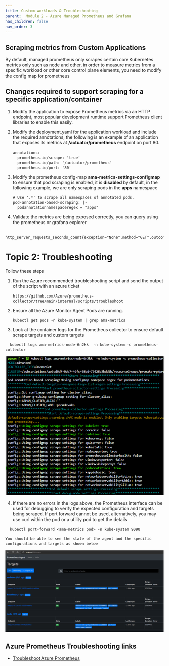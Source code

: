 ```yaml
---
title: Custom workloads & Troubleshooting
parent:  Module 2 - Azure Managed Prometheus and Grafana
has_children: false
nav_order: 3
---
```


## Scraping metrics from Custom Applications

By default, managed prometheus only scrapes certain core Kubernetes metrics only such as node and other, in order to measure metrics from a specific workload or other core control plane elements, you need to modify the config map for prometheus

## Changes required to support scraping for a specific application/container

1. Modify the application to expose Prometheus metrics via an HTTP endpoint, most popular development runtime support Prometheus client libraries to enable this easily.

2. Modify the deployment.yaml for the application workload and include the required annotations, the following is an example of an application that exposes its metrics at **/actuator/prometheus** endpoint on port 80.

    ```
   annotations:
      prometheus.io/scrape: 'true'
      prometheus.io/path: '/actuator/prometheus'
      prometheus.io/port: '80'
    ```
3. Modify the prometheus config-map **ama-metrics-settings-configmap** to ensure that pod scraping is enabled, it is **disabled** by default, in the following example, we are only scraping pods in the **apps** namespace

    ```
    # Use '.*' to scrape all namespaces of annotated pods.
    pod-annotation-based-scraping: |-
      podannotationnamespaceregex = "apps"
    ```
4. Validate the metrics are being exposed correctly, you can query using the prometheus or grafana explorer

```
   http_server_requests_seconds_count{exception="None",method="GET",outcome="SUCCESS",status="200",uri="/actuator/prometheus"}
```

# Topic 2: Troubleshooting

Follow these steps

1. Run the Azure recommended troubleshooting script and send the output of the script with an azure ticket

    ```
    https://github.com/Azure/prometheus-collector/tree/main/internal/scripts/troubleshoot
    ```
2. Ensure all the Azure Monitor Agent Pods are running. 
  
    ```
    kubectl get pods -n kube-system | grep ama-metrics
    ```
3. Look at the container logs for the Prometheus collector to ensure default scrape targets and custom targets

  ```
    kubectl logs ama-metrics-node-6n2kk  -n kube-system -c prometheus-collector
  ```

  ![prom-agent architecture](../../assets/images/module2/prom-config.png)

4. If there are no errors in the logs above, the Prometheus interface can be used for debugging to verify the expected configuration and targets being scraped. If port forward cannot be used, alternatively, you may use curl within the pod or a utility pod to get the details

  ```
    kubectl port-forward <ama-metrics pod> -n kube-system 9090
  ```
    You should be able to see the state of the agent and the specific configurations and targets as shown below

  ![prom architecture](../../assets/images/module2/prom-agent.png)

## Azure Prometheus Troubleshooting links

- [Troubleshoot Azure Prometheus](https://learn.microsoft.com/en-us/azure/azure-monitor/containers/prometheus-metrics-troubleshoot)


